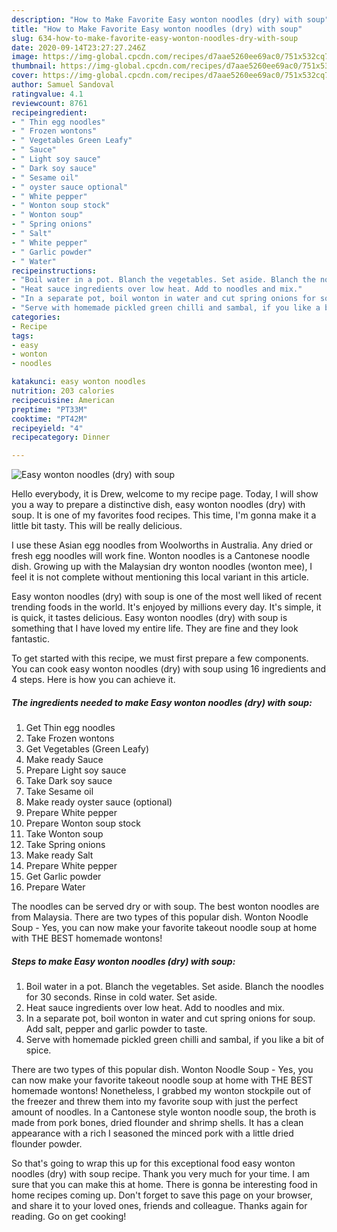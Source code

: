 ```yaml
---
description: "How to Make Favorite Easy wonton noodles (dry) with soup"
title: "How to Make Favorite Easy wonton noodles (dry) with soup"
slug: 634-how-to-make-favorite-easy-wonton-noodles-dry-with-soup
date: 2020-09-14T23:27:27.246Z
image: https://img-global.cpcdn.com/recipes/d7aae5260ee69ac0/751x532cq70/easy-wonton-noodles-dry-with-soup-recipe-main-photo.jpg
thumbnail: https://img-global.cpcdn.com/recipes/d7aae5260ee69ac0/751x532cq70/easy-wonton-noodles-dry-with-soup-recipe-main-photo.jpg
cover: https://img-global.cpcdn.com/recipes/d7aae5260ee69ac0/751x532cq70/easy-wonton-noodles-dry-with-soup-recipe-main-photo.jpg
author: Samuel Sandoval
ratingvalue: 4.1
reviewcount: 8761
recipeingredient:
- " Thin egg noodles"
- " Frozen wontons"
- " Vegetables Green Leafy"
- " Sauce"
- " Light soy sauce"
- " Dark soy sauce"
- " Sesame oil"
- " oyster sauce optional"
- " White pepper"
- " Wonton soup stock"
- " Wonton soup"
- " Spring onions"
- " Salt"
- " White pepper"
- " Garlic powder"
- " Water"
recipeinstructions:
- "Boil water in a pot. Blanch the vegetables. Set aside. Blanch the noodles for 30 seconds. Rinse in cold water. Set aside."
- "Heat sauce ingredients over low heat. Add to noodles and mix."
- "In a separate pot, boil wonton in water and cut spring onions for soup. Add salt, pepper and garlic powder to taste."
- "Serve with homemade pickled green chilli and sambal, if you like a bit of spice."
categories:
- Recipe
tags:
- easy
- wonton
- noodles

katakunci: easy wonton noodles 
nutrition: 203 calories
recipecuisine: American
preptime: "PT33M"
cooktime: "PT42M"
recipeyield: "4"
recipecategory: Dinner

---
```



![Easy wonton noodles (dry) with soup](https://img-global.cpcdn.com/recipes/d7aae5260ee69ac0/751x532cq70/easy-wonton-noodles-dry-with-soup-recipe-main-photo.jpg)

Hello everybody, it is Drew, welcome to my recipe page. Today, I will show you a way to prepare a distinctive dish, easy wonton noodles (dry) with soup. It is one of my favorites food recipes. This time, I'm gonna make it a little bit tasty. This will be really delicious.

I use these Asian egg noodles from Woolworths in Australia. Any dried or fresh egg noodles will work fine. Wonton noodles is a Cantonese noodle dish. Growing up with the Malaysian dry wonton noodles (wonton mee), I feel it is not complete without mentioning this local variant in this article.

Easy wonton noodles (dry) with soup is one of the most well liked of recent trending foods in the world. It's enjoyed by millions every day. It's simple, it is quick, it tastes delicious. Easy wonton noodles (dry) with soup is something that I have loved my entire life. They are fine and they look fantastic.


To get started with this recipe, we must first prepare a few components. You can cook easy wonton noodles (dry) with soup using 16 ingredients and 4 steps. Here is how you can achieve it.

<!--inarticleads1-->

##### The ingredients needed to make Easy wonton noodles (dry) with soup:

1. Get  Thin egg noodles
1. Take  Frozen wontons
1. Get  Vegetables (Green Leafy)
1. Make ready  Sauce
1. Prepare  Light soy sauce
1. Take  Dark soy sauce
1. Take  Sesame oil
1. Make ready  oyster sauce (optional)
1. Prepare  White pepper
1. Prepare  Wonton soup stock
1. Take  Wonton soup
1. Take  Spring onions
1. Make ready  Salt
1. Prepare  White pepper
1. Get  Garlic powder
1. Prepare  Water


The noodles can be served dry or with soup. The best wonton noodles are from Malaysia. There are two types of this popular dish. Wonton Noodle Soup - Yes, you can now make your favorite takeout noodle soup at home with THE BEST homemade wontons! 

<!--inarticleads2-->

##### Steps to make Easy wonton noodles (dry) with soup:

1. Boil water in a pot. Blanch the vegetables. Set aside. Blanch the noodles for 30 seconds. Rinse in cold water. Set aside.
1. Heat sauce ingredients over low heat. Add to noodles and mix.
1. In a separate pot, boil wonton in water and cut spring onions for soup. Add salt, pepper and garlic powder to taste.
1. Serve with homemade pickled green chilli and sambal, if you like a bit of spice.


There are two types of this popular dish. Wonton Noodle Soup - Yes, you can now make your favorite takeout noodle soup at home with THE BEST homemade wontons! Nonetheless, I grabbed my wonton stockpile out of the freezer and threw them into my favorite soup with just the perfect amount of noodles. In a Cantonese style wonton noodle soup, the broth is made from pork bones, dried flounder and shrimp shells. It has a clean appearance with a rich I seasoned the minced pork with a little dried flounder powder. 

So that's going to wrap this up for this exceptional food easy wonton noodles (dry) with soup recipe. Thank you very much for your time. I am sure that you can make this at home. There is gonna be interesting food in home recipes coming up. Don't forget to save this page on your browser, and share it to your loved ones, friends and colleague. Thanks again for reading. Go on get cooking!

